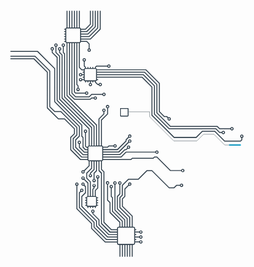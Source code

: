 <svg width="1024px" height="1024px" viewBox="0 0 1024 1024" version="1.1" xmlns="http://www.w3.org/2000/svg" xmlns:xlink="http://www.w3.org/1999/xlink">
    <defs>
        <rect id="path-1" x="489" y="428" width="28" height="28" rx="3"></rect>
        <mask id="mask-2" maskContentUnits="userSpaceOnUse" maskUnits="objectBoundingBox" x="0" y="0" width="28" height="28" fill="white">
            <use xlink:href="#path-1"></use>
        </mask>
    </defs>
    <g id="Page-1" stroke="none" stroke-width="1" fill="none" fill-rule="evenodd">
        <path d="M533,873.2 C536,873.2 538.5,870.7 538.5,867.7 L538.5,865.2 L551.7,865.2 C552.4,867.5 554.5,869.2 557,869.2 C560,869.2 562.5,866.7 562.5,863.7 C562.5,860.7 560,858.2 557,858.2 C554.5,858.2 552.4,859.9 551.7,862.2 L538.5,862.2 L538.5,857.2 L541,857.2 C541.8,857.2 542.5,856.5 542.5,855.7 C542.5,854.9 541.8,854.2 541,854.2 L538.5,854.2 L538.5,849.2 L551.7,849.2 C552.4,851.5 554.5,853.2 557,853.2 C560,853.2 562.5,850.7 562.5,847.7 C562.5,844.7 560,842.2 557,842.2 C554.5,842.2 552.4,843.9 551.7,846.2 L538.5,846.2 L538.5,841.2 L541,841.2 C541.8,841.2 542.5,840.5 542.5,839.7 C542.5,838.9 541.8,838.2 541,838.2 L538.5,838.2 L538.5,833.2 L551.7,833.2 C552.4,835.5 554.5,837.2 557,837.2 C560,837.2 562.5,834.7 562.5,831.7 C562.5,828.7 560,826.2 557,826.2 C554.5,826.2 552.4,827.9 551.7,830.2 L538.5,830.2 L538.5,825.2 L541,825.2 C541.8,825.2 542.5,824.5 542.5,823.7 C542.5,822.9 541.8,822.2 541,822.2 L538.5,822.2 L538.5,819.7 C538.5,816.7 536,814.2 533,814.2 L530.5,814.2 L530.5,779.7 C530.5,779.3 530.3,778.9 530.1,778.6 L498.5,747.1 L498.5,724.4 L506.1,716.8 C506.4,716.5 506.5,716.1 506.5,715.7 L506.5,692.3 L518.1,680.7 C518.2,680.6 518.2,680.5 518.3,680.4 C519.1,680.9 520,681.1 521,681.1 C524,681.1 526.5,678.6 526.5,675.6 C526.5,672.6 524,670.1 521,670.1 C518,670.1 515.5,672.6 515.5,675.6 C515.5,676.6 515.8,677.5 516.2,678.3 C516.1,678.4 516,678.4 515.9,678.5 L503.9,690.5 C503.6,690.8 503.5,691.2 503.5,691.6 L503.5,715 L495.9,722.6 C495.6,722.9 495.5,723.3 495.5,723.7 L495.5,747.7 C495.5,748.1 495.7,748.5 495.9,748.8 L527.5,780.3 L527.5,814.2 L522.5,814.2 L522.5,783.7 C522.5,783.3 522.3,782.9 522.1,782.6 L490.5,751.1 L490.5,720.4 L498.1,712.8 C498.4,712.5 498.5,712.1 498.5,711.7 L498.5,680.3 L517.6,661.2 L549,661.2 C549.4,661.2 549.8,661 550.1,660.8 L577.7,633.3 L592.5,633.3 L648.1,688.8 C648.4,689.1 648.8,689.2 649.2,689.2 L665.2,689.2 C665.6,689.2 666,689 666.3,688.8 L673.9,681.2 L684,681.2 C684.7,683.5 686.8,685.2 689.3,685.2 C692.3,685.2 694.8,682.7 694.8,679.7 C694.8,676.7 692.3,674.2 689.3,674.2 C686.8,674.2 684.7,675.9 684,678.2 L673,678.2 C672.6,678.2 672.2,678.4 671.9,678.6 L664.3,686.2 L649.5,686.2 L593.9,630.7 C593.6,630.4 593.2,630.3 592.8,630.3 L576.8,630.3 C576.4,630.3 576,630.5 575.7,630.7 L548.1,658.3 L516.7,658.3 C516.3,658.3 515.9,658.5 515.6,658.7 L495.6,678.7 C495.3,679 495.2,679.4 495.2,679.8 L495.2,711.2 L487.6,718.8 C487.3,719.1 487.2,719.5 487.2,719.9 L487.2,751.9 C487.2,752.3 487.4,752.7 487.6,753 L519.2,784.5 L519.2,814.4 L514.2,814.4 L514.2,787.9 C514.2,787.5 514,787.1 513.8,786.8 L482.2,755.2 L482.2,716.5 L489.8,708.9 C490.1,708.6 490.2,708.2 490.2,707.8 L490.2,677.1 C492.5,676.4 494.2,674.3 494.2,671.8 C494.2,668.8 491.7,666.3 488.7,666.3 C485.7,666.3 483.2,668.8 483.2,671.8 C483.2,674.3 484.9,676.4 487.2,677.1 L487.2,707.2 L479.6,714.8 C479.3,715.1 479.2,715.5 479.2,715.9 L479.2,755.9 C479.2,756.3 479.4,756.7 479.6,757 L511.2,788.5 L511.2,814.4 L506.2,814.4 L506.2,791.9 C506.2,791.5 506,791.1 505.8,790.8 L474.2,759.3 L474.2,677.2 C476.5,676.5 478.2,674.4 478.2,671.9 C478.2,668.9 475.7,666.4 472.7,666.4 C469.7,666.4 467.2,668.9 467.2,671.9 C467.2,674.4 468.9,676.5 471.2,677.2 L471.2,759.9 C471.2,760.3 471.4,760.7 471.6,761 L503.2,792.5 L503.2,814.4 L498.2,814.4 L498.2,795.9 C498.2,795.5 498,795.1 497.8,794.8 L466.2,763.2 L466.2,719.8 C466.2,719.4 466,719 465.8,718.7 L462.2,715.1 L462.2,689 C464.5,688.3 466.2,686.2 466.2,683.7 C466.2,680.7 463.7,678.2 460.7,678.2 C457.7,678.2 455.2,680.7 455.2,683.7 C455.2,686.2 456.9,688.3 459.2,689 L459.2,715.7 C459.2,716.1 459.4,716.5 459.6,716.8 L463.2,720.4 L463.2,763.8 C463.2,764.2 463.4,764.6 463.6,764.9 L495.2,796.4 L495.2,814.3 L490.2,814.3 L490.2,799.8 C490.2,799.4 490,799 489.8,798.7 L458.2,767.1 L458.2,735.7 C458.2,735.3 458,734.9 457.8,734.6 L450.2,727 L450.2,676.9 C452.5,676.2 454.2,674.1 454.2,671.6 C454.2,668.6 451.7,666.1 448.7,666.1 C445.7,666.1 443.2,668.6 443.2,671.6 C443.2,674.1 444.9,676.2 447.2,676.9 L447.2,727.6 C447.2,728 447.4,728.4 447.6,728.7 L455.2,736.3 L455.2,767.7 C455.2,768.1 455.4,768.5 455.6,768.8 L487.2,800.3 L487.2,814.2 L485,814.2 C482,814.2 479.5,816.7 479.5,819.7 L479.5,822.2 L461.6,822.2 L438.5,799.1 L438.5,635.8 C438.5,635.4 438.3,635 438.1,634.7 L430.5,627.1 L430.5,601 C432.3,600.5 433.8,599 434.3,597.2 L525,597.2 C525.4,597.2 525.8,597 526.1,596.8 L529.7,593.2 L597.1,593.2 C597.5,593.2 597.9,593 598.2,592.8 L601.8,589.2 L608.6,589.2 L652.2,632.7 C652.5,633 652.9,633.1 653.3,633.1 L688,633.1 C688.7,635.4 690.8,637.1 693.3,637.1 C696.3,637.1 698.8,634.6 698.8,631.6 C698.8,628.6 696.3,626.1 693.3,626.1 C690.8,626.1 688.7,627.8 688,630.1 L653.9,630.1 L610.3,586.6 C610,586.3 609.6,586.2 609.2,586.2 L601.2,586.2 C600.8,586.2 600.4,586.4 600.1,586.6 L596.5,590.2 L529,590.2 C528.6,590.2 528.2,590.4 527.9,590.6 L524.3,594.2 L434.4,594.2 L434.4,589.2 L493,589.2 C493.4,589.2 493.8,589 494.1,588.8 L509.7,573.2 L603.8,573.2 C604.5,575.5 606.6,577.2 609.1,577.2 C612.1,577.2 614.6,574.7 614.6,571.7 C614.6,568.7 612.1,566.2 609.1,566.2 C606.6,566.2 604.5,567.9 603.8,570.2 L509,570.2 C508.6,570.2 508.2,570.4 507.9,570.6 L492.3,586.2 L434.4,586.2 L434.4,581.2 L489,581.2 C489.4,581.2 489.8,581 490.1,580.8 L505.7,565.2 L509.1,565.2 C509.5,565.2 509.9,565 510.2,564.8 L514.2,560.8 C514.3,560.7 514.3,560.6 514.4,560.5 C515.2,561 516.1,561.2 517.1,561.2 C520.1,561.2 522.6,558.7 522.6,555.7 C522.6,552.7 520.1,550.2 517.1,550.2 C514.1,550.2 511.6,552.7 511.6,555.7 C511.6,556.7 511.9,557.6 512.3,558.4 C512.2,558.5 512.1,558.5 512,558.6 L508.4,562.2 L505,562.2 C504.6,562.2 504.2,562.4 503.9,562.6 L488.3,578.2 L434.4,578.2 L434.4,573.2 L485,573.2 C485.4,573.2 485.8,573 486.1,572.8 L518.1,540.8 C518.2,540.7 518.2,540.6 518.3,540.5 C519.1,541 520,541.2 521,541.2 C524,541.2 526.5,538.7 526.5,535.7 C526.5,532.7 524,530.2 521,530.2 C518,530.2 515.5,532.7 515.5,535.7 C515.5,536.7 515.8,537.6 516.2,538.4 C516.1,538.5 516,538.5 515.9,538.6 L484.3,570.1 L434.4,570.1 L434.4,565.1 L481,565.1 C481.4,565.1 481.8,564.9 482.1,564.7 L510.1,536.7 C510.4,536.4 510.5,536 510.5,535.6 L510.5,532.2 L518.1,524.6 C518.2,524.5 518.2,524.4 518.3,524.3 C519.1,524.8 520,525 521,525 C524,525 526.5,522.5 526.5,519.5 C526.5,516.5 524,514 521,514 C518,514 515.5,516.5 515.5,519.5 C515.5,520.5 515.8,521.4 516.2,522.2 C516.1,522.3 516,522.3 515.9,522.4 L507.9,530.4 C507.6,530.7 507.5,531.1 507.5,531.5 L507.5,534.9 L480.4,562 L434.5,562 L434.5,557 L449,557 C449.4,557 449.8,556.8 450.1,556.6 L453.7,553 L467.8,553 C468.5,555.3 470.6,557 473.1,557 C476.1,557 478.6,554.5 478.6,551.5 C478.6,548.5 476.1,546 473.1,546 C470.6,546 468.5,547.7 467.8,550 L453,550 C452.6,550 452.2,550.2 451.9,550.4 L448.3,554 L434.2,554 C433.7,552.2 432.2,550.7 430.4,550.2 L430.4,468.1 L450,448.5 C450.3,448.2 450.4,447.8 450.4,447.4 L450.4,428.7 C452.7,428 454.4,425.9 454.4,423.4 C454.4,420.4 451.9,417.9 448.9,417.9 C445.9,417.9 443.4,420.4 443.4,423.4 C443.4,425.9 445.1,428 447.4,428.7 L447.4,446.8 L427.8,466.4 C427.5,466.7 427.4,467.1 427.4,467.5 L427.4,550 L422.4,550 L422.4,464.2 L438,448.6 C438.3,448.3 438.4,447.9 438.4,447.5 L438.4,440.8 C440.7,440.1 442.4,438 442.4,435.5 C442.4,432.5 439.9,430 436.9,430 C433.9,430 431.4,432.5 431.4,435.5 C431.4,438 433.1,440.1 435.4,440.8 L435.4,446.9 L419.8,462.5 C419.5,462.8 419.4,463.2 419.4,463.6 L419.4,550.1 L414.4,550.1 L414.4,483.6 C414.4,483.2 414.2,482.8 414,482.5 L318.4,387 L318.4,217.5 L323.4,217.5 L323.4,383.9 C323.4,384.3 323.6,384.7 323.8,385 L339.8,401 C340.1,401.3 340.5,401.4 340.9,401.4 L356.9,401.4 L392.9,401.4 C393.3,401.4 393.7,401.2 394,401 L397.6,397.4 L403.7,397.4 C404.4,399.7 406.5,401.4 409,401.4 C412,401.4 414.5,398.9 414.5,395.9 C414.5,392.9 412,390.4 409,390.4 C406.5,390.4 404.4,392.1 403.7,394.4 L397,394.4 C396.6,394.4 396.2,394.6 395.9,394.8 L392.3,398.4 L357,398.4 L341.6,398.4 L326.5,383.3 L326.5,217.5 L331.5,217.5 L331.5,379.9 C331.5,380.3 331.7,380.7 331.9,381 L343.9,393 C344.2,393.3 344.6,393.4 345,393.4 L389,393.4 C389.4,393.4 389.8,393.2 390.1,393 L397.7,385.4 L431.8,385.4 C432.5,387.7 434.6,389.4 437.1,389.4 C440.1,389.4 442.6,386.9 442.6,383.9 C442.6,380.9 440.1,378.4 437.1,378.4 C434.6,378.4 432.5,380.1 431.8,382.4 L397,382.4 C396.6,382.4 396.2,382.6 395.9,382.8 L388.3,390.4 L345.5,390.4 L334.4,379.3 L334.4,217.5 L339.4,217.5 L339.4,375.9 C339.4,376.3 339.6,376.7 339.8,377 L343.8,381 C344.1,381.3 344.5,381.4 344.9,381.4 L375.6,381.4 C376.3,383.7 378.4,385.4 380.9,385.4 C383.9,385.4 386.4,382.9 386.4,379.9 C386.4,376.9 383.9,374.4 380.9,374.4 C378.4,374.4 376.3,376.1 375.6,378.4 L345.5,378.4 L342.4,375.3 L342.4,217.5 L347.4,217.5 L347.4,352 C347.4,352.4 347.6,352.8 347.8,353.1 L351.4,356.7 L351.4,362.8 C349.1,363.5 347.4,365.6 347.4,368.1 C347.4,371.1 349.9,373.6 352.9,373.6 C355.9,373.6 358.4,371.1 358.4,368.1 C358.4,365.6 356.7,363.5 354.4,362.8 L354.4,356.1 C354.4,355.7 354.2,355.3 354,355 L350.4,351.4 L350.4,217.6 L355.4,217.6 L355.4,296.1 C355.4,296.5 355.6,296.9 355.8,297.2 L363.8,305.2 C364.1,305.5 364.5,305.6 364.9,305.6 L371.4,305.6 L371.4,310.6 L369,310.6 C368.2,310.6 367.5,311.3 367.5,312.1 C367.5,312.9 368.2,313.6 369,313.6 L371.5,313.6 L371.5,318.6 L366.3,318.6 C365.6,316.3 363.5,314.6 361,314.6 C358,314.6 355.5,317.1 355.5,320.1 C355.5,323.1 358,325.6 361,325.6 C363.5,325.6 365.6,323.9 366.3,321.6 L371.5,321.6 L371.5,326.6 L369,326.6 C368.2,326.6 367.5,327.3 367.5,328.1 C367.5,328.9 368.2,329.6 369,329.6 L371.5,329.6 L371.5,334.6 L366.3,334.6 C365.6,332.3 363.5,330.6 361,330.6 C358,330.6 355.5,333.1 355.5,336.1 C355.5,339.1 358,341.6 361,341.6 C363.5,341.6 365.6,339.9 366.3,337.6 L371.7,337.6 C372.2,339.4 373.7,340.9 375.5,341.4 L375.5,344.1 C375.5,344.9 376.2,345.6 377,345.6 C377.8,345.6 378.5,344.9 378.5,344.1 L378.5,341.6 L383.5,341.6 L383.5,344.1 C383.5,344.9 384.2,345.6 385,345.6 C385.8,345.6 386.5,344.9 386.5,344.1 L386.5,341.6 L391.5,341.6 L391.5,346.8 C389.2,347.5 387.5,349.6 387.5,352.1 C387.5,355.1 390,357.6 393,357.6 C396,357.6 398.5,355.1 398.5,352.1 C398.5,349.6 396.8,347.5 394.5,346.8 L394.5,341.6 L399.5,341.6 L399.5,344.1 C399.5,344.9 400.2,345.6 401,345.6 C401.8,345.6 402.5,344.9 402.5,344.1 L402.5,341.6 L407.5,341.6 L407.5,344.1 C407.5,344.5 407.7,344.9 407.9,345.2 L415.9,353.2 C416.2,353.5 416.6,353.6 417,353.6 L419.7,353.6 C420.4,355.9 422.5,357.6 425,357.6 C428,357.6 430.5,355.1 430.5,352.1 C430.5,349.1 428,346.6 425,346.6 C422.5,346.6 420.4,348.3 419.7,350.6 L417.6,350.6 L410.5,343.5 L410.5,341.4 C412.3,340.9 413.8,339.4 414.3,337.6 L417,337.6 C417.8,337.6 418.5,336.9 418.5,336.1 C418.5,335.3 417.8,334.6 417,334.6 L414.5,334.6 L414.5,329.6 L560.4,329.6 L591.5,360.7 L591.5,452 C591.5,452.4 591.7,452.8 591.9,453.1 L663.9,525.1 C664.2,525.4 664.6,525.5 665,525.5 L737,525.5 C737.4,525.5 737.8,525.3 738.1,525.1 L757.7,505.5 L796.5,505.5 L828.1,537 C828.4,537.3 828.8,537.4 829.2,537.4 L881.2,537.4 C881.6,537.4 882,537.2 882.3,537 L886.3,533 C886.6,532.7 886.7,532.3 886.7,531.9 L886.7,525.2 C889,524.5 890.7,522.4 890.7,519.9 C890.7,516.9 888.2,514.4 885.2,514.4 C882.2,514.4 879.7,516.9 879.7,519.9 C879.7,522.4 881.4,524.5 883.7,525.2 L883.7,531.3 L880.6,534.4 L829.8,534.4 L798.2,502.8 C797.9,502.5 797.5,502.4 797.1,502.4 L757.1,502.4 C756.7,502.4 756.3,502.6 756,502.8 L736.4,522.4 L665.6,522.4 L594.5,451.3 L594.5,360 C594.5,359.6 594.3,359.2 594.1,358.9 L562.1,326.9 C561.8,326.6 561.4,326.5 561,326.5 L414.5,326.5 L414.5,321.5 L564.4,321.5 L599.5,356.6 L599.5,447.9 C599.5,448.3 599.7,448.7 599.9,449 L647.9,497 C648.2,497.3 648.6,497.4 649,497.4 L800.4,497.4 L812,509 C812.3,509.3 812.7,509.4 813.1,509.4 L819.8,509.4 C820.5,511.7 822.6,513.4 825.1,513.4 C828.1,513.4 830.6,510.9 830.6,507.9 C830.6,504.9 828.1,502.4 825.1,502.4 C822.6,502.4 820.5,504.1 819.8,506.4 L813.7,506.4 L802.1,494.8 C801.8,494.5 801.4,494.4 801,494.4 L649.6,494.4 L602.5,447.3 L602.5,356 C602.5,355.6 602.3,355.2 602.1,354.9 L566.1,318.9 C565.8,318.6 565.4,318.5 565,318.5 L414.5,318.5 L414.5,313.5 L568.4,313.5 L607.5,352.6 L607.5,443.9 C607.5,444.3 607.7,444.7 607.9,445 L651.9,489 C652.2,489.3 652.6,489.4 653,489.4 L804.4,489.4 L812,497 C812.3,497.3 812.7,497.4 813.1,497.4 L847.8,497.4 C848.5,499.7 850.6,501.4 853.1,501.4 C856.1,501.4 858.6,498.9 858.6,495.9 C858.6,492.9 856.1,490.4 853.1,490.4 C850.6,490.4 848.5,492.1 847.8,494.4 L813.7,494.4 L806.1,486.8 C805.8,486.5 805.4,486.4 805,486.4 L653.6,486.4 L610.5,443.3 L610.5,352 C610.5,351.6 610.3,351.2 610.1,350.9 L570.1,310.9 C569.8,310.6 569.4,310.5 569,310.5 L414.5,310.5 L414.5,305.5 L572.4,305.5 L615.5,348.6 L615.5,439.9 C615.5,440.3 615.7,440.7 615.9,441 L631.9,457 C632.2,457.3 632.6,457.4 633,457.4 L640.4,457.4 L644,461 C644.1,461.1 644.2,461.1 644.3,461.2 C643.8,462 643.6,462.9 643.6,463.9 C643.6,466.9 646.1,469.4 649.1,469.4 C652.1,469.4 654.6,466.9 654.6,463.9 C654.6,460.9 652.1,458.4 649.1,458.4 C648.1,458.4 647.2,458.7 646.4,459.1 C646.3,459 646.3,458.9 646.2,458.8 L642.2,454.8 C641.9,454.5 641.5,454.4 641.1,454.4 L633.7,454.4 L618.6,439.3 L618.6,348 C618.6,347.6 618.4,347.2 618.2,346.9 L574.2,302.9 C573.9,302.6 573.5,302.5 573.1,302.5 L414.3,302.5 C413.8,300.7 412.3,299.2 410.5,298.7 L410.5,296.6 L413.6,293.5 L447.7,293.5 C448.4,295.8 450.5,297.5 453,297.5 C456,297.5 458.5,295 458.5,292 C458.5,289 456,286.5 453,286.5 C450.5,286.5 448.4,288.2 447.7,290.5 L413,290.5 C412.6,290.5 412.2,290.7 411.9,290.9 L407.9,294.9 C407.6,295.2 407.5,295.6 407.5,296 L407.5,298.5 L402.5,298.5 L402.5,296 C402.5,295.2 401.8,294.5 401,294.5 C400.2,294.5 399.5,295.2 399.5,296 L399.5,298.5 L394.5,298.5 L394.5,296 C394.5,295.2 393.8,294.5 393,294.5 C392.2,294.5 391.5,295.2 391.5,296 L391.5,298.5 L386.5,298.5 L386.5,296 C386.5,295.2 385.8,294.5 385,294.5 C384.2,294.5 383.5,295.2 383.5,296 L383.5,298.5 L378.5,298.5 L378.5,296 C378.5,295.6 378.3,295.2 378.1,294.9 L374.5,291.3 L374.5,277.2 C376.8,276.5 378.5,274.4 378.5,271.9 C378.5,268.9 376,266.4 373,266.4 C370,266.4 367.5,268.9 367.5,271.9 C367.5,274.4 369.2,276.5 371.5,277.2 L371.5,291.9 C371.5,292.3 371.7,292.7 371.9,293 L375.5,296.6 L375.5,298.7 C373.7,299.2 372.2,300.7 371.7,302.5 L365.6,302.5 L358.5,295.4 L358.5,217.3 C360.3,216.8 361.8,215.3 362.3,213.5 L380.4,213.5 L387.5,220.6 L387.5,234.7 C385.2,235.3 383.5,237.5 383.5,240 C383.5,243 386,245.5 389,245.5 C392,245.5 394.5,243 394.5,240 C394.5,237.5 392.8,235.4 390.5,234.7 L390.5,220 C390.5,219.6 390.3,219.2 390.1,218.9 L382.1,210.9 C381.8,210.6 381.4,210.5 381,210.5 L362.5,210.5 L362.5,205.5 L393,205.5 C393.4,205.5 393.8,205.3 394.1,205.1 L426.1,173.1 C426.4,172.8 426.5,172.4 426.5,172 L426.5,112 L423.5,112 L423.5,171.4 L392.4,202.5 L362.5,202.5 L362.5,197.5 L389,197.5 C389.4,197.5 389.8,197.3 390.1,197.1 L418.1,169.1 C418.4,168.8 418.5,168.4 418.5,168 L418.5,112 L415.5,112 L415.5,167.4 L388.4,194.5 L362.5,194.5 L362.5,189.5 L385,189.5 C385.4,189.5 385.8,189.3 386.1,189.1 L410.1,165.1 C410.4,164.8 410.5,164.4 410.5,164 L410.5,112 L407.5,112 L407.5,163.4 L384.4,186.5 L362.5,186.5 L362.5,181.5 L381,181.5 C381.4,181.5 381.8,181.3 382.1,181.1 L402.1,161.1 C402.4,160.8 402.5,160.4 402.5,160 L402.5,112 L399.5,112 L399.5,159.4 L380.4,178.5 L362.5,178.5 L362.5,173.5 L377,173.5 C377.4,173.5 377.8,173.3 378.1,173.1 L394.1,157.1 C394.4,156.8 394.5,156.4 394.5,156 L394.5,112 L391.5,112 L391.5,155.4 L376.4,170.5 L362.3,170.5 C361.8,168.7 360.3,167.2 358.5,166.7 L358.5,112 L355.5,112 L355.5,166.5 L350.5,166.5 L350.5,112 L347.5,112 L347.5,166.5 L342.5,166.5 L342.5,112 L339.5,112 L339.5,166.5 L334.5,166.5 L334.5,112 L331.5,112 L331.5,166.5 L326.5,166.5 L326.5,112 L323.5,112 L323.5,166.5 L318.5,166.5 L318.5,112 L315.5,112 L315.5,166.7 C313.7,167.2 312.2,168.7 311.7,170.5 L309,170.5 C308.2,170.5 307.5,171.2 307.5,172 C307.5,172.8 308.2,173.5 309,173.5 L311.5,173.5 L311.5,178.5 L309,178.5 C308.2,178.5 307.5,179.2 307.5,180 C307.5,180.8 308.2,181.5 309,181.5 L311.5,181.5 L311.5,186.5 L309,186.5 C308.2,186.5 307.5,187.2 307.5,188 C307.5,188.8 308.2,189.5 309,189.5 L311.5,189.5 L311.5,194.5 L309,194.5 C308.2,194.5 307.5,195.2 307.5,196 C307.5,196.8 308.2,197.5 309,197.5 L311.5,197.5 L311.5,202.5 L309,202.5 C308.2,202.5 307.5,203.2 307.5,204 C307.5,204.8 308.2,205.5 309,205.5 L311.5,205.5 L311.5,210.5 L309,210.5 C308.2,210.5 307.5,211.2 307.5,212 C307.5,212.8 308.2,213.5 309,213.5 L311.7,213.5 C312.2,215.3 313.7,216.8 315.5,217.3 L315.5,388 C315.5,388.4 315.7,388.8 315.9,389.1 L411.5,484.6 L411.5,550.5 L406.5,550.5 L406.5,488 C406.5,487.6 406.3,487.2 406.1,486.9 L310.5,391.4 L310.5,251.9 C310.5,251.5 310.3,251.1 310.1,250.8 L306.5,247.2 L306.5,229.1 C308.8,228.4 310.5,226.3 310.5,223.8 C310.5,220.8 308,218.3 305,218.3 C302,218.3 299.5,220.8 299.5,223.8 C299.5,226.3 301.2,228.4 303.5,229.1 L303.5,248 C303.5,248.4 303.7,248.8 303.9,249.1 L307.5,252.7 L307.5,392 C307.5,392.4 307.7,392.8 307.9,393.1 L403.5,488.6 L403.5,550.5 L398.5,550.5 L398.5,492 C398.5,491.6 398.3,491.2 398.1,490.9 L302.5,395.4 L302.5,256.1 C302.5,255.7 302.3,255.3 302.1,255 L294.5,247.4 L294.5,241.3 C296.8,240.6 298.5,238.5 298.5,236 C298.5,233 296,230.5 293,230.5 C290,230.5 287.5,233 287.5,236 C287.5,238.5 289.2,240.6 291.5,241.3 L291.5,248 C291.5,248.4 291.7,248.8 291.9,249.1 L299.5,256.7 L299.5,396 C299.5,396.4 299.7,396.8 299.9,397.1 L395.5,492.6 L395.5,550.5 L390.5,550.5 L390.5,496 C390.5,495.6 390.3,495.2 390.1,494.9 L294.5,399.4 L294.5,260.1 C294.5,259.7 294.3,259.3 294.1,259 L282.5,247.4 L282.5,229.3 C284.8,228.6 286.5,226.5 286.5,224 C286.5,221 284,218.5 281,218.5 C278,218.5 275.5,221 275.5,224 C275.5,226.5 277.2,228.6 279.5,229.3 L279.5,248 C279.5,248.4 279.7,248.8 279.9,249.1 L291.5,260.7 L291.5,400 C291.5,400.4 291.7,400.8 291.9,401.1 L387.5,496.6 L387.5,550.7 C385.7,551.2 384.2,552.7 383.7,554.5 L381.6,554.5 L378.5,551.4 L378.5,509.3 C380.8,508.6 382.5,506.5 382.5,504 C382.5,501 380,498.5 377,498.5 C374,498.5 371.5,501 371.5,504 C371.5,506.5 373.2,508.6 375.5,509.3 L375.5,552 C375.5,552.4 375.7,552.8 375.9,553.1 L379.9,557.1 C380.2,557.4 380.6,557.5 381,557.5 L383.5,557.5 L383.5,562.5 L377.6,562.5 L370.5,555.4 L370.5,524 C370.5,523.6 370.3,523.2 370.1,522.9 L366.5,519.3 L366.5,483.9 C366.5,483.5 366.3,483.1 366.1,482.8 L286.5,403.3 L286.5,295.9 L286.5,263.9 C286.5,263.5 286.3,263.1 286.1,262.8 L270.5,247.2 L270.5,241.1 C272.8,240.4 274.5,238.3 274.5,235.8 C274.5,232.8 272,230.3 269,230.3 C266,230.3 263.5,232.8 263.5,235.8 C263.5,238.3 265.2,240.4 267.5,241.1 L267.5,247.8 C267.5,248.2 267.7,248.6 267.9,248.9 L283.5,264.5 L283.5,295.9 L283.5,403.9 C283.5,404.3 283.7,404.7 283.9,405 L363.5,484.5 L363.5,519.9 C363.5,520.3 363.7,520.7 363.9,521 L367.5,524.6 L367.5,556 C367.5,556.4 367.7,556.8 367.9,557.1 L375.9,565.1 C376.2,565.4 376.6,565.5 377,565.5 L383.5,565.5 L383.5,570.5 L373.6,570.5 L358.5,555.4 L358.5,545.3 C360.8,544.6 362.5,542.5 362.5,540 C362.5,537 360,534.5 357,534.5 C354,534.5 351.5,537 351.5,540 C351.5,542.5 353.2,544.6 355.5,545.3 L355.5,556 C355.5,556.4 355.7,556.8 355.9,557.1 L371.9,573.1 C372.2,573.4 372.6,573.5 373,573.5 L383.5,573.5 L383.5,578.5 L369.6,578.5 L346.5,555.4 L346.5,532.7 L358.1,521.1 C358.4,520.8 358.5,520.4 358.5,520 L358.5,488 C358.5,487.6 358.3,487.2 358.1,486.9 L278.5,407.4 L278.5,300.1 C278.5,299.7 278.3,299.3 278.1,299 L222.1,243 C221.8,242.7 221.4,242.6 221,242.6 L133,242.6 L133,245.6 L220.4,245.6 L275.5,300.7 L275.5,408 C275.5,408.4 275.7,408.8 275.9,409.1 L355.5,488.6 L355.5,519.3 L343.9,530.9 C343.6,531.2 343.5,531.6 343.5,532 L343.5,556 C343.5,556.4 343.7,556.8 343.9,557.1 L367.9,581.1 C368.2,581.4 368.6,581.5 369,581.5 L383.5,581.5 L383.5,586.5 L365.6,586.5 L338.5,559.4 L338.5,528.7 L350.1,517.1 C350.4,516.8 350.5,516.4 350.5,516 L350.5,492 C350.5,491.6 350.3,491.2 350.1,490.9 L298.1,438.9 C297.8,438.6 297.4,438.5 297,438.5 L277.6,438.5 L262.5,423.4 L262.5,307.9 C262.5,307.5 262.3,307.1 262.1,306.8 L214.1,258.8 C213.8,258.5 213.4,258.4 213,258.4 L133,258.4 L133,261.4 L212.4,261.4 L259.5,308.5 L259.5,423.8 C259.5,424.2 259.7,424.6 259.9,424.9 L275.9,440.9 C276.2,441.2 276.6,441.3 277,441.3 L296.4,441.3 L347.5,492.4 L347.5,515.2 L335.9,526.8 C335.6,527.1 335.5,527.5 335.5,527.9 L335.5,559.9 C335.5,560.3 335.7,560.7 335.9,561 L363.9,589 C364.2,589.3 364.6,589.4 365,589.4 L383.5,589.4 L383.5,594.4 L361.6,594.4 L330.5,563.3 L330.5,524.6 L342.1,513 C342.4,512.7 342.5,512.3 342.5,511.9 L342.5,495.9 C342.5,495.5 342.3,495.1 342.1,494.8 L310.1,462.8 C309.8,462.5 309.4,462.4 309,462.4 L289.6,462.4 L254.5,427.3 L254.5,312 C254.5,311.6 254.3,311.2 254.1,310.9 L210.1,266.9 C209.8,266.6 209.4,266.5 209,266.5 L133,266.5 L133,269.5 L208.4,269.5 L251.5,312.6 L251.5,427.9 C251.5,428.3 251.7,428.7 251.9,429 L287.9,465 C288.2,465.3 288.6,465.4 289,465.4 L308.4,465.4 L339.5,496.5 L339.5,511.3 L327.9,522.9 C327.6,523.2 327.5,523.6 327.5,524 L327.5,564 C327.5,564.4 327.7,564.8 327.9,565.1 L359.9,597.1 C360.2,597.4 360.6,597.5 361,597.5 L383.7,597.5 C384.2,599.3 385.7,600.8 387.5,601.3 L387.5,615.4 L379.9,623 L371.9,631 C371.8,631.1 371.8,631.2 371.7,631.3 C370.9,630.8 370,630.6 369,630.6 C366,630.6 363.5,633.1 363.5,636.1 C363.5,639.1 366,641.6 369,641.6 C372,641.6 374.5,639.1 374.5,636.1 C374.5,635.1 374.2,634.2 373.8,633.4 C373.9,633.3 374,633.3 374.1,633.2 L382.1,625.2 L390.1,617.2 C390.4,616.9 390.5,616.5 390.5,616.1 L390.5,601.6 L395.5,601.6 L395.5,623.5 L379.9,639.1 C379.6,639.4 379.5,639.8 379.5,640.2 L379.5,656.2 C379.5,656.6 379.7,657 379.9,657.3 L391.5,668.9 L391.5,712.3 L391.5,714.8 L386.5,714.8 L386.5,712.3 L386.5,672.3 C386.5,671.9 386.3,671.5 386.1,671.2 L374.1,659.2 C374,659.1 373.9,659.1 373.8,659 C374.3,658.2 374.5,657.3 374.5,656.3 C374.5,653.3 372,650.8 369,650.8 C366,650.8 363.5,653.3 363.5,656.3 C363.5,659.3 366,661.8 369,661.8 C370,661.8 370.9,661.5 371.7,661.1 C371.8,661.2 371.8,661.3 371.9,661.4 L383.5,673 L383.5,712.4 L383.5,715.1 C381.7,715.6 380.2,717.1 379.7,718.9 L377,718.9 C376.2,718.9 375.5,719.6 375.5,720.4 C375.5,721.2 376.2,721.9 377,721.9 L379.5,721.9 L379.5,726.9 L377,726.9 C376.2,726.9 375.5,727.6 375.5,728.4 C375.5,729.2 376.2,729.9 377,729.9 L379.5,729.9 L379.5,734.9 L377,734.9 C376.2,734.9 375.5,735.6 375.5,736.4 C375.5,737.2 376.2,737.9 377,737.9 L379.5,737.9 L379.5,742.9 L377,742.9 C376.2,742.9 375.5,743.6 375.5,744.4 C375.5,745.2 376.2,745.9 377,745.9 L379.7,745.9 C380.2,747.7 381.7,749.2 383.5,749.7 L383.5,752.4 C383.5,753.2 384.2,753.9 385,753.9 C385.8,753.9 386.5,753.2 386.5,752.4 L386.5,749.9 L391.5,749.9 L391.5,752.4 C391.5,753.2 392.2,753.9 393,753.9 C393.8,753.9 394.5,753.2 394.5,752.4 L394.5,749.9 L399.5,749.9 L399.5,752.4 C399.5,753.2 400.2,753.9 401,753.9 C401.8,753.9 402.5,753.2 402.5,752.4 L402.5,749.9 L407.5,749.9 L407.5,752.4 C407.5,753.2 408.2,753.9 409,753.9 C409.8,753.9 410.5,753.2 410.5,752.4 L410.5,749.7 C412.3,749.2 413.8,747.7 414.3,745.9 L417,745.9 C417.8,745.9 418.5,745.2 418.5,744.4 C418.5,743.6 417.8,742.9 417,742.9 L414.5,742.9 L414.5,737.9 L417,737.9 C417.8,737.9 418.5,737.2 418.5,736.4 C418.5,735.6 417.8,734.9 417,734.9 L414.5,734.9 L414.5,729.9 L417,729.9 C417.8,729.9 418.5,729.2 418.5,728.4 C418.5,727.6 417.8,726.9 417,726.9 L414.5,726.9 L414.5,721.9 L417,721.9 C417.8,721.9 418.5,721.2 418.5,720.4 C418.5,719.6 417.8,718.9 417,718.9 L414.3,718.9 C413.8,717.1 412.3,715.6 410.5,715.1 L410.5,697 L418.1,689.4 C418.4,689.1 418.5,688.7 418.5,688.3 L418.5,657.6 C420.8,656.9 422.5,654.8 422.5,652.3 C422.5,649.3 420,646.8 417,646.8 C414,646.8 411.5,649.3 411.5,652.3 C411.5,654.8 413.2,656.9 415.5,657.6 L415.5,687.7 L407.9,695.3 C407.6,695.6 407.5,696 407.5,696.4 L407.5,714.9 L402.5,714.9 L402.5,693 L406.1,689.4 C406.4,689.1 406.5,688.7 406.5,688.3 L406.5,685.6 C408.8,684.9 410.5,682.8 410.5,680.3 C410.5,677.3 408,674.8 405,674.8 C402,674.8 399.5,677.3 399.5,680.3 C399.5,682.8 401.2,684.9 403.5,685.6 L403.5,687.7 L399.9,691.3 C399.6,691.6 399.5,692 399.5,692.4 L399.5,714.9 L394.5,714.9 L394.5,712.4 L394.5,668.4 C394.5,668 394.3,667.6 394.1,667.3 L382.5,655.7 L382.5,640.9 L398.1,625.3 C398.4,625 398.5,624.6 398.5,624.2 L398.5,601.7 L403.5,601.7 L403.5,627.6 L391.9,639.2 C391.6,639.5 391.5,639.9 391.5,640.3 L391.5,643 C389.2,643.7 387.5,645.8 387.5,648.3 C387.5,651.3 390,653.8 393,653.8 C396,653.8 398.5,651.3 398.5,648.3 C398.5,645.8 396.8,643.7 394.5,643 L394.5,640.9 L406.1,629.3 C406.4,629 406.5,628.6 406.5,628.2 L406.5,601.7 L411.5,601.7 L411.5,631.6 L403.9,639.2 C403.6,639.5 403.5,639.9 403.5,640.3 L403.5,659 C401.2,659.7 399.5,661.8 399.5,664.3 C399.5,667.3 402,669.8 405,669.8 C408,669.8 410.5,667.3 410.5,664.3 C410.5,661.8 408.8,659.7 406.5,659 L406.5,640.9 L414.1,633.3 C414.4,633 414.5,632.6 414.5,632.2 L414.5,601.7 L419.5,601.7 L419.5,632.2 C419.5,632.6 419.7,633 419.9,633.3 L427.5,640.9 L427.5,804.2 C427.5,804.6 427.7,805 427.9,805.3 L455.9,833.3 C456.2,833.6 456.6,833.7 457,833.7 L479.5,833.7 L479.5,838.7 L453.6,838.7 L422.5,807.6 L422.5,792.2 C422.5,791.8 422.3,791.4 422.1,791.1 L402.5,771.5 L402.5,769 C404.8,768.3 406.5,766.2 406.5,763.7 C406.5,760.7 404,758.2 401,758.2 C398,758.2 395.5,760.7 395.5,763.7 C395.5,766.2 397.2,768.3 399.5,769 L399.5,771.7 C399.5,772.1 399.7,772.5 399.9,772.8 L419.5,792.4 L419.5,807.8 C419.5,808.2 419.7,808.6 419.9,808.9 L451.9,840.9 C452.2,841.2 452.6,841.3 453,841.3 L479.5,841.3 L479.5,846.3 L449.6,846.3 L414.5,811.2 L414.5,795.8 C414.5,795.4 414.3,795 414.1,794.7 L366.5,747.2 L366.5,716.5 L378.1,704.9 C378.4,704.6 378.5,704.2 378.5,703.8 L378.5,683.8 C378.5,683.4 378.3,683 378.1,682.7 L374.1,678.7 C374,678.6 373.9,678.6 373.8,678.5 C374.3,677.7 374.5,676.8 374.5,675.8 C374.5,672.8 372,670.3 369,670.3 C366,670.3 363.5,672.8 363.5,675.8 C363.5,678.8 366,681.3 369,681.3 C370,681.3 370.9,681 371.7,680.6 C371.8,680.7 371.8,680.8 371.9,680.9 L375.5,684.5 L375.5,703.2 L363.9,714.8 C363.6,715.1 363.5,715.5 363.5,715.9 L363.5,747.9 C363.5,748.3 363.7,748.7 363.9,749 L411.5,796.5 L411.5,811.9 C411.5,812.3 411.7,812.7 411.9,813 L447.9,849 C448.2,849.3 448.6,849.4 449,849.4 L479.5,849.4 L479.5,854.4 L445.6,854.4 L406.5,815.3 L406.5,799.9 C406.5,799.5 406.3,799.1 406.1,798.8 L358.5,751.3 L358.5,704.6 L362.1,701 C362.2,700.9 362.2,700.8 362.3,700.7 C363.1,701.2 364,701.4 365,701.4 C368,701.4 370.5,698.9 370.5,695.9 C370.5,692.9 368,690.4 365,690.4 C362,690.4 359.5,692.9 359.5,695.9 C359.5,696.9 359.8,697.8 360.2,698.6 C360.1,698.7 360,698.7 359.9,698.8 L355.9,702.8 C355.6,703.1 355.5,703.5 355.5,703.9 L355.5,751.9 C355.5,752.3 355.7,752.7 355.9,753 L403.5,800.5 L403.5,815.9 C403.5,816.3 403.7,816.7 403.9,817 L443.9,857 C444.2,857.3 444.6,857.4 445,857.4 L479.5,857.4 L479.5,862.4 L441.6,862.4 L398.5,819.3 L398.5,803.9 C398.5,803.5 398.3,803.1 398.1,802.8 L350.5,755.3 L350.5,681.2 C352.8,680.5 354.5,678.4 354.5,675.9 C354.5,672.9 352,670.4 349,670.4 C346,670.4 343.5,672.9 343.5,675.9 C343.5,678.4 345.2,680.5 347.5,681.2 L347.5,755.9 C347.5,756.3 347.7,756.7 347.9,757 L395.5,804.5 L395.5,819.9 C395.5,820.3 395.7,820.7 395.9,821 L439.9,865 C440.2,865.3 440.6,865.4 441,865.4 L479.5,865.4 L479.5,867.9 C479.5,870.9 482,873.4 485,873.4 L487.5,873.4 L487.5,911.9 L490.5,911.9 L490.5,873.4 L495.5,873.4 L495.5,911.9 L498.5,911.9 L498.5,873.4 L503.5,873.4 L503.5,911.9 L506.5,911.9 L506.5,873.4 L511.5,873.4 L511.5,911.9 L514.5,911.9 L514.5,873.4 L519.5,873.4 L519.5,911.9 L522.5,911.9 L522.5,873.4 L527.5,873.4 L527.5,911.9 L530.5,911.9 L530.5,873.4 L533,873.4 L533,873.2 Z M518.5,675.8 C518.5,674.4 519.6,673.3 521,673.3 C522.4,673.3 523.5,674.4 523.5,675.8 C523.5,677.2 522.4,678.3 521,678.3 C519.6,678.3 518.5,677.2 518.5,675.8 L518.5,675.8 Z M689,677.3 C690.4,677.3 691.5,678.4 691.5,679.8 C691.5,681.2 690.4,682.3 689,682.3 C687.6,682.3 686.5,681.2 686.5,679.8 C686.5,678.4 687.6,677.3 689,677.3 L689,677.3 Z M486.5,671.8 C486.5,670.4 487.6,669.3 489,669.3 C490.4,669.3 491.5,670.4 491.5,671.8 C491.5,673.2 490.4,674.3 489,674.3 C487.6,674.3 486.5,673.2 486.5,671.8 L486.5,671.8 Z M470.5,671.8 C470.5,670.4 471.6,669.3 473,669.3 C474.4,669.3 475.5,670.4 475.5,671.8 C475.5,673.2 474.4,674.3 473,674.3 C471.6,674.3 470.5,673.2 470.5,671.8 L470.5,671.8 Z M461,686.3 C459.6,686.3 458.5,685.2 458.5,683.8 C458.5,682.4 459.6,681.3 461,681.3 C462.4,681.3 463.5,682.4 463.5,683.8 C463.5,685.2 462.4,686.3 461,686.3 L461,686.3 L461,686.3 L461,686.3 Z M446.5,671.8 C446.5,670.4 447.6,669.3 449,669.3 C450.4,669.3 451.5,670.4 451.5,671.8 C451.5,673.2 450.4,674.3 449,674.3 C447.6,674.3 446.5,673.2 446.5,671.8 L446.5,671.8 Z M693,629.3 C694.4,629.3 695.5,630.4 695.5,631.8 C695.5,633.2 694.4,634.3 693,634.3 C691.6,634.3 690.5,633.2 690.5,631.8 C690.5,630.4 691.6,629.3 693,629.3 L693,629.3 Z M609,569.3 C610.4,569.3 611.5,570.4 611.5,571.8 C611.5,573.2 610.4,574.3 609,574.3 C607.6,574.3 606.5,573.2 606.5,571.8 C606.5,570.5 607.6,569.3 609,569.3 L609,569.3 Z M514.5,555.8 C514.5,554.4 515.6,553.3 517,553.3 C518.4,553.3 519.5,554.4 519.5,555.8 C519.5,557.2 518.4,558.3 517,558.3 C515.6,558.3 514.5,557.2 514.5,555.8 L514.5,555.8 Z M518.5,535.8 C518.5,534.4 519.6,533.3 521,533.3 C522.4,533.3 523.5,534.4 523.5,535.8 C523.5,537.2 522.4,538.3 521,538.3 C519.6,538.3 518.5,537.2 518.5,535.8 L518.5,535.8 Z M518.5,519.9 C518.5,518.5 519.6,517.4 521,517.4 C522.4,517.4 523.5,518.5 523.5,519.9 C523.5,521.3 522.4,522.4 521,522.4 C519.6,522.3 518.5,521.2 518.5,519.9 L518.5,519.9 Z M473,549.3 C474.4,549.3 475.5,550.4 475.5,551.8 C475.5,553.2 474.4,554.3 473,554.3 C471.6,554.3 470.5,553.2 470.5,551.8 C470.5,550.5 471.6,549.3 473,549.3 L473,549.3 Z M446.5,423.9 C446.5,422.5 447.6,421.4 449,421.4 C450.4,421.4 451.5,422.5 451.5,423.9 C451.5,425.3 450.4,426.4 449,426.4 C447.6,426.4 446.5,425.3 446.5,423.9 L446.5,423.9 Z M434.5,435.9 C434.5,434.5 435.6,433.4 437,433.4 C438.4,433.4 439.5,434.5 439.5,435.9 C439.5,437.3 438.4,438.4 437,438.4 C435.6,438.4 434.5,437.3 434.5,435.9 L434.5,435.9 Z M409,393.4 C410.4,393.4 411.5,394.5 411.5,395.9 C411.5,397.3 410.4,398.4 409,398.4 C407.6,398.4 406.5,397.3 406.5,395.9 C406.5,394.5 407.6,393.4 409,393.4 L409,393.4 Z M437,381.4 C438.4,381.4 439.5,382.5 439.5,383.9 C439.5,385.3 438.4,386.4 437,386.4 C435.6,386.4 434.5,385.3 434.5,383.9 C434.5,382.5 435.6,381.4 437,381.4 L437,381.4 Z M381,377.4 C382.4,377.4 383.5,378.5 383.5,379.9 C383.5,381.3 382.4,382.4 381,382.4 C379.6,382.4 378.5,381.3 378.5,379.9 C378.5,378.5 379.6,377.4 381,377.4 L381,377.4 Z M353,365.4 L353,365.4 C354.4,365.4 355.5,366.5 355.5,367.9 C355.5,369.3 354.4,370.4 353,370.4 C351.6,370.4 350.5,369.3 350.5,367.9 C350.5,366.5 351.6,365.4 353,365.4 L353,365.4 Z M393,349.4 L393,349.4 C394.4,349.4 395.5,350.5 395.5,351.9 C395.5,353.3 394.4,354.4 393,354.4 C391.6,354.4 390.5,353.3 390.5,351.9 C390.5,350.5 391.6,349.4 393,349.4 L393,349.4 Z M425,349.4 C426.4,349.4 427.5,350.5 427.5,351.9 C427.5,353.3 426.4,354.4 425,354.4 C423.6,354.4 422.5,353.3 422.5,351.9 C422.5,350.5 423.6,349.4 425,349.4 L425,349.4 Z M882.5,519.9 C882.5,518.5 883.6,517.4 885,517.4 C886.4,517.4 887.5,518.5 887.5,519.9 C887.5,521.3 886.4,522.4 885,522.4 C883.6,522.3 882.5,521.2 882.5,519.9 L882.5,519.9 Z M825,505.4 C826.4,505.4 827.5,506.5 827.5,507.9 C827.5,509.3 826.4,510.4 825,510.4 C823.6,510.4 822.5,509.3 822.5,507.9 C822.5,506.5 823.6,505.4 825,505.4 L825,505.4 Z M853,493.4 C854.4,493.4 855.5,494.5 855.5,495.9 C855.5,497.3 854.4,498.4 853,498.4 C851.6,498.4 850.5,497.3 850.5,495.9 C850.5,494.5 851.6,493.4 853,493.4 L853,493.4 Z M651.5,463.9 C651.5,465.3 650.4,466.4 649,466.4 C647.6,466.4 646.5,465.3 646.5,463.9 C646.5,462.5 647.6,461.4 649,461.4 C650.4,461.4 651.5,462.5 651.5,463.9 L651.5,463.9 Z M453,289.4 C454.4,289.4 455.5,290.5 455.5,291.9 C455.5,293.3 454.4,294.4 453,294.4 C451.6,294.4 450.5,293.3 450.5,291.9 C450.5,290.6 451.6,289.4 453,289.4 L453,289.4 Z M370.5,271.9 C370.5,270.5 371.6,269.4 373,269.4 C374.4,269.4 375.5,270.5 375.5,271.9 C375.5,273.3 374.4,274.4 373,274.4 C371.6,274.4 370.5,273.3 370.5,271.9 L370.5,271.9 Z M361,322.4 C359.6,322.4 358.5,321.3 358.5,319.9 C358.5,318.5 359.6,317.4 361,317.4 C362.4,317.4 363.5,318.5 363.5,319.9 L363.5,319.9 L363.5,319.9 C363.5,321.3 362.4,322.4 361,322.4 L361,322.4 Z M361,338.4 C359.6,338.4 358.5,337.3 358.5,335.9 C358.5,334.5 359.6,333.4 361,333.4 C362.4,333.4 363.5,334.5 363.5,335.9 L363.5,335.9 L363.5,335.9 C363.5,337.3 362.4,338.4 361,338.4 L361,338.4 Z M377,301.4 L409,301.4 C410.4,301.4 411.5,302.5 411.5,303.9 L411.5,303.9 L411.5,303.9 L411.5,311.9 L411.5,311.9 L411.5,311.9 L411.5,319.9 L411.5,319.9 L411.5,319.9 L411.5,327.9 L411.5,327.9 L411.5,327.9 L411.5,335.9 L411.5,335.9 L411.5,335.9 C411.5,337.3 410.4,338.4 409,338.4 L377,338.4 L377,338.4 L377,338.4 C375.6,338.4 374.5,337.3 374.5,335.9 L374.5,303.9 C374.5,302.6 375.6,301.4 377,301.4 L377,301.4 Z M391.5,240 C391.5,241.4 390.4,242.5 389,242.5 C387.6,242.5 386.5,241.4 386.5,240 C386.5,238.6 387.6,237.5 389,237.5 C390.4,237.5 391.5,238.6 391.5,240 L391.5,240 Z M317,214.5 C315.6,214.5 314.5,213.4 314.5,212 L314.5,172 C314.5,170.6 315.6,169.5 317,169.5 L317,169.5 L317,169.5 L325,169.5 L325,169.5 L325,169.5 L333,169.5 L333,169.5 L333,169.5 L341,169.5 L341,169.5 L341,169.5 L349,169.5 L349,169.5 L349,169.5 L357,169.5 L357,169.5 L357,169.5 C358.4,169.5 359.5,170.6 359.5,172 L359.5,172 L359.5,172 L359.5,180 L359.5,180 L359.5,180 L359.5,188 L359.5,188 L359.5,188 L359.5,196 L359.5,196 L359.5,196 L359.5,204 L359.5,204 L359.5,204 L359.5,212 L359.5,212 L359.5,212 C359.5,213.4 358.4,214.5 357,214.5 L341,214.5 L317,214.5 L317,214.5 L317,214.5 Z M305,226.5 L305,226.5 C303.6,226.5 302.5,225.4 302.5,224 C302.5,222.6 303.6,221.5 305,221.5 C306.4,221.5 307.5,222.6 307.5,224 C307.5,225.3 306.4,226.5 305,226.5 L305,226.5 Z M290.5,236 C290.5,234.6 291.6,233.5 293,233.5 C294.4,233.5 295.5,234.6 295.5,236 C295.5,237.4 294.4,238.5 293,238.5 C291.6,238.5 290.5,237.3 290.5,236 L290.5,236 Z M281,226.5 C279.6,226.5 278.5,225.4 278.5,224 C278.5,222.6 279.6,221.5 281,221.5 C282.4,221.5 283.5,222.6 283.5,224 C283.5,225.3 282.4,226.4 281,226.5 L281,226.5 L281,226.5 L281,226.5 Z M374.5,503.9 C374.5,502.5 375.6,501.4 377,501.4 C378.4,501.4 379.5,502.5 379.5,503.9 C379.5,505.3 378.4,506.4 377,506.4 C375.6,506.4 374.5,505.2 374.5,503.9 L374.5,503.9 Z M269,238.5 L269,238.5 C267.6,238.5 266.5,237.4 266.5,236 C266.5,234.6 267.6,233.5 269,233.5 C270.4,233.5 271.5,234.6 271.5,236 C271.5,237.3 270.4,238.4 269,238.5 L269,238.5 Z M354.5,539.8 C354.5,538.4 355.6,537.3 357,537.3 C358.4,537.3 359.5,538.4 359.5,539.8 C359.5,541.2 358.4,542.3 357,542.3 C355.6,542.3 354.5,541.2 354.5,539.8 L354.5,539.8 Z M429,598.3 L421,598.3 L421,598.3 L421,598.3 L413,598.3 L413,598.3 L413,598.3 L389,598.3 L389,598.3 L389,598.3 C387.6,598.3 386.5,597.2 386.5,595.8 L386.5,555.8 C386.5,554.4 387.6,553.3 389,553.3 L405,553.3 L405,553.3 L405,553.3 L429,553.3 C430.4,553.3 431.5,554.4 431.5,555.8 L431.5,595.8 C431.5,597.2 430.4,598.3 429,598.3 L429,598.3 L429,598.3 L429,598.3 Z M371.5,635.8 C371.5,637.2 370.4,638.3 369,638.3 C367.6,638.3 366.5,637.2 366.5,635.8 C366.5,634.4 367.6,633.3 369,633.3 C370.4,633.3 371.5,634.4 371.5,635.8 L371.5,635.8 Z M366.5,655.8 C366.5,654.4 367.6,653.3 369,653.3 C370.4,653.3 371.5,654.4 371.5,655.8 C371.5,657.2 370.4,658.3 369,658.3 C367.6,658.3 366.5,657.2 366.5,655.8 L366.5,655.8 Z M393,717.3 L393,717.3 L393,717.3 L401,717.3 L401,717.3 L401,717.3 L409,717.3 L409,717.3 L409,717.3 C410.4,717.3 411.5,718.4 411.5,719.8 L411.5,719.8 L411.5,719.8 L411.5,727.8 L411.5,727.8 L411.5,727.8 L411.5,743.8 C411.5,745.2 410.4,746.3 409,746.3 L385,746.3 C383.6,746.3 382.5,745.2 382.5,743.8 L382.5,719.8 C382.5,718.4 383.6,717.3 385,717.3 L385,717.3 L385,717.3 L393,717.3 Z M414.5,651.8 C414.5,650.4 415.6,649.3 417,649.3 C418.4,649.3 419.5,650.4 419.5,651.8 C419.5,653.2 418.4,654.3 417,654.3 C415.6,654.3 414.5,653.2 414.5,651.8 L414.5,651.8 Z M402.5,679.8 C402.5,678.4 403.6,677.3 405,677.3 C406.4,677.3 407.5,678.4 407.5,679.8 C407.5,681.2 406.4,682.3 405,682.3 C403.6,682.3 402.5,681.2 402.5,679.8 L402.5,679.8 Z M395.5,647.8 C395.5,649.2 394.4,650.3 393,650.3 C391.6,650.3 390.5,649.2 390.5,647.8 C390.5,646.4 391.6,645.3 393,645.3 C394.4,645.3 395.5,646.4 395.5,647.8 L395.5,647.8 Z M407.5,663.8 C407.5,665.2 406.4,666.3 405,666.3 C403.6,666.3 402.5,665.2 402.5,663.8 C402.5,662.4 403.6,661.3 405,661.3 C406.4,661.3 407.5,662.4 407.5,663.8 L407.5,663.8 Z M398.5,763.8 C398.5,762.4 399.6,761.3 401,761.3 C402.4,761.3 403.5,762.4 403.5,763.8 C403.5,765.2 402.4,766.3 401,766.3 C399.6,766.3 398.5,765.1 398.5,763.8 L398.5,763.8 Z M366.5,675.8 C366.5,674.4 367.6,673.3 369,673.3 C370.4,673.3 371.5,674.4 371.5,675.8 C371.5,677.2 370.4,678.3 369,678.3 C367.6,678.3 366.5,677.2 366.5,675.8 L366.5,675.8 Z M362.5,695.8 C362.5,694.4 363.6,693.3 365,693.3 C366.4,693.3 367.5,694.4 367.5,695.8 C367.5,697.2 366.4,698.3 365,698.3 C363.6,698.3 362.5,697.2 362.5,695.8 L362.5,695.8 Z M346.5,675.8 C346.5,674.4 347.6,673.3 349,673.3 C350.4,673.3 351.5,674.4 351.5,675.8 C351.5,677.2 350.4,678.3 349,678.3 C347.6,678.3 346.5,677.2 346.5,675.8 L346.5,675.8 Z M557,861.2 C558.4,861.2 559.5,862.3 559.5,863.7 C559.5,865.1 558.4,866.2 557,866.2 C555.6,866.2 554.5,865.1 554.5,863.7 L554.5,863.7 L554.5,863.7 C554.5,862.3 555.6,861.2 557,861.2 L557,861.2 Z M557,845.2 C558.4,845.2 559.5,846.3 559.5,847.7 C559.5,849.1 558.4,850.2 557,850.2 C555.6,850.2 554.5,849.1 554.5,847.7 C554.5,846.4 555.6,845.2 557,845.2 L557,845.2 Z M557,829.2 C558.4,829.2 559.5,830.3 559.5,831.7 C559.5,833.1 558.4,834.2 557,834.2 C555.6,834.2 554.5,833.1 554.5,831.7 C554.5,830.4 555.6,829.2 557,829.2 L557,829.2 Z M457.6,830.2 L430.5,803.1 L430.5,639.8 C430.5,639.4 430.3,639 430.1,638.7 L422.5,631.1 L422.5,601.2 L427.5,601.2 L427.5,627.7 C427.5,628.1 427.7,628.5 427.9,628.8 L435.5,636.4 L435.5,799.7 C435.5,800.1 435.7,800.5 435.9,800.8 L459.9,824.8 C460.2,825.1 460.6,825.2 461,825.2 L479.5,825.2 L479.5,830.2 L457.6,830.2 Z M489,870.2 L485,870.2 L485,870.2 C483.6,870.2 482.5,869.1 482.5,867.7 L482.5,819.7 C482.5,818.3 483.6,817.2 485,817.2 L489,817.2 L489,817.2 L489,817.2 L505,817.2 L505,817.2 L505,817.2 L521,817.2 L521,817.2 L521,817.2 L533,817.2 C534.4,817.2 535.5,818.3 535.5,819.7 L535.5,839.7 L535.5,839.7 L535.5,839.7 L535.5,847.7 L535.5,847.7 L535.5,847.7 L535.5,867.7 C535.5,869.1 534.4,870.2 533,870.2 L513,870.2 L513,870.2 L513,870.2 L489,870.2 L489,870.2 L489,870.2 L489,870.2 Z" id="Shape" fill="#2E3D49" fill-rule="nonzero"></path>
        <g id="circuit" stroke="#2E3D49">
            <use id="Rectangle" mask="url(#mask-2)" stroke-width="6" xlink:href="#path-1"></use>
            <polyline id="animated-path-1" fill="none" stroke-width="4" class="path" stroke-width="5" fill-rule="evenodd" stroke-linecap="round" stroke-linejoin="round" stroke-opacity="1" stroke-dasharray="100,500" stroke-dashoffset="2000" fill="#666" stroke="#02B3E4" points="517.453125 440.724609 585.777088 440.724609 585.777088 456.950139 664.202549 535.375601 739.106351 535.375601 760.757853 513.724099 794.813342 513.724099 829.65007 548.560826 880.623227 548.560826"></polyline>
            <polyline id="animated-path-1-bg" fill="none" stroke-width="1" stroke="#2E3D49" points="517.453125 440.724609 585.777088 440.724609 585.777088 456.950139 664.202549 535.375601 739.106351 535.375601 760.757853 513.724099 794.813342 513.724099 829.65007 548.560826 880.623227 548.560826"></polyline>
        </g>
    </g>
</svg>
